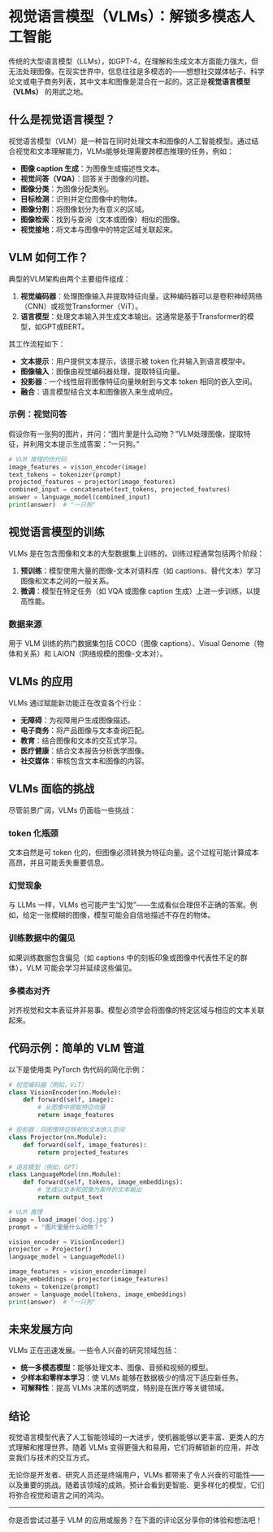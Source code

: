 # 视觉语言模型（VLMs）：解锁多模态人工智能

传统的大型语言模型（LLMs），如GPT-4，在理解和生成文本方面能力强大，但无法处理图像。在现实世界中，信息往往是多模态的——想想社交媒体帖子、科学论文或电子商务列表，其中文本和图像是混合在一起的。这正是**视觉语言模型（VLMs）** 的用武之地。

## 什么是视觉语言模型？

视觉语言模型（VLM）是一种旨在同时处理文本和图像的人工智能模型。通过结合视觉和文本理解能力，VLMs能够处理需要跨模态推理的任务，例如：

- **图像 caption 生成**：为图像生成描述性文本。
- **视觉问答（VQA）**：回答关于图像的问题。
- **图像分类**：为图像分配类别。
- **目标检测**：识别并定位图像中的物体。
- **图像分割**：将图像划分为有意义的区域。
- **图像检索**：找到与查询（文本或图像）相似的图像。
- **视觉接地**：将文本与图像中的特定区域关联起来。

## VLM 如何工作？

典型的VLM架构由两个主要组件组成：

1. **视觉编码器**：处理图像输入并提取特征向量。这种编码器可以是卷积神经网络（CNN）或视觉Transformer（ViT）。
2. **语言模型**：处理文本输入并生成文本输出。这通常是基于Transformer的模型，如GPT或BERT。

其工作流程如下：

- **文本提示**：用户提供文本提示，该提示被 token 化并输入到语言模型中。
- **图像输入**：图像由视觉编码器处理，提取特征向量。
- **投影器**：一个线性层将图像特征向量映射到与文本 token 相同的嵌入空间。
- **融合**：语言模型结合文本和图像嵌入来生成响应。

### 示例：视觉问答

假设你有一张狗的图片，并问：“图片里是什么动物？”VLM处理图像，提取特征，并利用文本提示生成答案：“一只狗。”

```python
# VLM 推理的伪代码
image_features = vision_encoder(image)
text_tokens = tokenizer(prompt)
projected_features = projector(image_features)
combined_input = concatenate(text_tokens, projected_features)
answer = language_model(combined_input)
print(answer)  # "一只狗"
```

## 视觉语言模型的训练

VLMs 是在包含图像和文本的大型数据集上训练的。训练过程通常包括两个阶段：

1. **预训练**：模型使用大量的图像-文本对语料库（如 captions、替代文本）学习图像和文本之间的一般关系。
2. **微调**：模型在特定任务（如 VQA 或图像 caption 生成）上进一步训练，以提高性能。

### 数据来源

用于 VLM 训练的热门数据集包括 COCO（图像 captions）、Visual Genome（物体和关系）和 LAION（网络规模的图像-文本对）。

## VLMs 的应用

VLMs 通过赋能新功能正在改变各个行业：

- **无障碍**：为视障用户生成图像描述。
- **电子商务**：将产品图像与文本查询匹配。
- **教育**：结合图像和文本的交互式学习。
- **医疗健康**：结合文本报告分析医学图像。
- **社交媒体**：审核包含文本和图像的内容。

## VLMs 面临的挑战

尽管前景广阔，VLMs 仍面临一些挑战：

###  token 化瓶颈

文本自然是可 token 化的，但图像必须转换为特征向量。这个过程可能计算成本高昂，并且可能丢失重要信息。

### 幻觉现象

与 LLMs 一样，VLMs 也可能产生“幻觉”——生成看似合理但不正确的答案。例如，给定一张模糊的图像，模型可能会自信地描述不存在的物体。

### 训练数据中的偏见

如果训练数据包含偏见（如 captions 中的刻板印象或图像中代表性不足的群体），VLM 可能会学习并延续这些偏见。

### 多模态对齐

对齐视觉和文本表征并非易事。模型必须学会将图像的特定区域与相应的文本关联起来。

## 代码示例：简单的 VLM 管道

以下是使用类 PyTorch 伪代码的简化示例：

```python
# 视觉编码器（例如，ViT）
class VisionEncoder(nn.Module):
    def forward(self, image):
        # 从图像中提取特征向量
        return image_features

# 投影器：将图像特征映射到文本嵌入空间
class Projector(nn.Module):
    def forward(self, image_features):
        return projected_features

# 语言模型（例如，GPT）
class LanguageModel(nn.Module):
    def forward(self, tokens, image_embeddings):
        # 生成以文本和图像为条件的文本输出
        return output_text

# VLM 推理
image = load_image('dog.jpg')
prompt = "图片里是什么动物？"

vision_encoder = VisionEncoder()
projector = Projector()
language_model = LanguageModel()

image_features = vision_encoder(image)
image_embeddings = projector(image_features)
tokens = tokenize(prompt)
answer = language_model(tokens, image_embeddings)
print(answer)  # "一只狗"
```

## 未来发展方向

VLMs 正在迅速发展。一些令人兴奋的研究领域包括：

- **统一多模态模型**：能够处理文本、图像、音频和视频的模型。
- **少样本和零样本学习**：使 VLMs 能够在数据极少的情况下适应新任务。
- **可解释性**：提高 VLMs 决策的透明度，特别是在医疗等关键领域。

## 结论

视觉语言模型代表了人工智能领域的一大进步，使机器能够以更丰富、更类人的方式理解和推理世界。随着 VLMs 变得更强大和易用，它们将解锁新的应用，并改变我们与技术的交互方式。

无论你是开发者、研究人员还是终端用户，VLMs 都带来了令人兴奋的可能性——以及重要的挑战。随着该领域的成熟，预计会看到更智能、更多样化的模型，它们将弥合视觉和语言之间的鸿沟。

---

你是否尝试过基于 VLM 的应用或服务？在下面的评论区分享你的体验和想法吧！